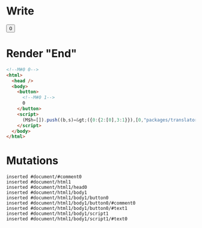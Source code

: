 # Write
  <!M#0 0><button><!M#0 1>0</button><script>(M$h=[]).push((b,s)=>({0:{2:[0],3:1}}),[0,"packages/translator/src/__tests__/fixtures/basic-handler-multi-ref-nested/template.marko_0_a_b",])</script>


# Render "End"
```html
<!--M#0 0-->
<html>
  <head />
  <body>
    <button>
      <!--M#0 1-->
      0
    </button>
    <script>
      (M$h=[]).push((b,s)=&gt;({0:{2:[0],3:1}}),[0,"packages/translator/src/__tests__/fixtures/basic-handler-multi-ref-nested/template.marko_0_a_b",])
    </script>
  </body>
</html>
```

# Mutations
```
inserted #document/#comment0
inserted #document/html1
inserted #document/html1/head0
inserted #document/html1/body1
inserted #document/html1/body1/button0
inserted #document/html1/body1/button0/#comment0
inserted #document/html1/body1/button0/#text1
inserted #document/html1/body1/script1
inserted #document/html1/body1/script1/#text0
```